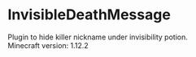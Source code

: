 # InvisibleDeathMessage
Plugin to hide killer nickname under invisibility potion. <br/>
Minecraft version: 1.12.2
